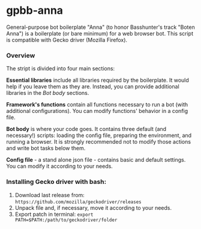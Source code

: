 # gpbb-anna
General-purpose bot boilerplate "Anna" (to honor Basshunter's track "Boten Anna") is a boilerplate (or bare minimum) for a web browser bot. This script is compatible with Gecko driver (Mozilla Firefox).


### Overview
The stript is divided into four main sections:

**Essential libraries** include all libraries required by the boilerplate. It would help if you leave them as they are. Instead, you can provide additional libraries in the _Bot body_ sections.

**Framework's functions** contain all functions necessary to run a bot (with additional configurations). You can modify functions' behavior in a config file.

**Bot body** is where your code goes. It contains three default (and necessary!) scripts: loading the config file, preparing the environment, and running a browser. It is strongly recommended not to modify those actions and write bot tasks below them.

**Config file** - a stand alone json file - contains basic and default settings. You can modify it according to your needs.

### Installing Gecko driver with bash:
1. Download last release from: `https://github.com/mozilla/geckodriver/releases`
2. Unpack file and, if necessary, move it according to your needs.
3. Export patch in terminal: `export PATH=$PATH:/path/to/geckodriver/folder`
